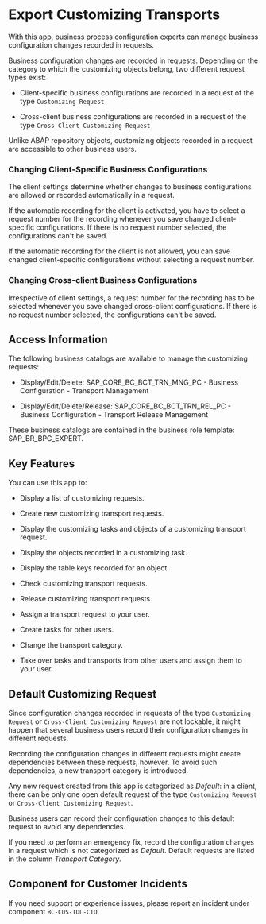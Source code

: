 <!-- loiofa7366c3888848bd94566104ac52e627 -->

# Export Customizing Transports

With this app, business process configuration experts can manage business configuration changes recorded in requests.



Business configuration changes are recorded in requests. Depending on the category to which the customizing objects belong, two different request types exist:

-   Client-specific business configurations are recorded in a request of the type `Customizing Request`

-   Cross-client business configurations are recorded in a request of the type `Cross-Client Customizing Request`


Unlike ABAP repository objects, customizing objects recorded in a request are accessible to other business users.



### Changing Client-Specific Business Configurations

The client settings determine whether changes to business configurations are allowed or recorded automatically in a request.

If the automatic recording for the client is activated, you have to select a request number for the recording whenever you save changed client-specific configurations. If there is no request number selected, the configurations can't be saved.

If the automatic recording for the client is not allowed, you can save changed client-specific configurations without selecting a request number.



### Changing Cross-client Business Configurations

Irrespective of client settings, a request number for the recording has to be selected whenever you save changed cross-client configurations. If there is no request number selected, the configurations can't be saved.



<a name="loiofa7366c3888848bd94566104ac52e627__section_ahp_mdt_r4b"/>

## Access Information

The following business catalogs are available to manage the customizing requests:

-   Display/Edit/Delete: SAP\_CORE\_BC\_BCT\_TRN\_MNG\_PC - Business Configuration - Transport Management

-   Display/Edit/Delete/Release: SAP\_CORE\_BC\_BCT\_TRN\_REL\_PC - Business Configuration - Transport Release Management


These business catalogs are contained in the business role template: SAP\_BR\_BPC\_EXPERT.



## Key Features

You can use this app to:



-   Display a list of customizing requests.

-   Create new customizing transport requests.

-   Display the customizing tasks and objects of a customizing transport request.

-   Display the objects recorded in a customizing task.

-   Display the table keys recorded for an object.

-   Check customizing transport requests.

-   Release customizing transport requests.

-   Assign a transport request to your user.

-   Create tasks for other users.

-   Change the transport category.

-   Take over tasks and transports from other users and assign them to your user.




## Default Customizing Request

Since configuration changes recorded in requests of the type `Customizing Request` or `Cross-Client Customizing Request` are not lockable, it might happen that several business users record their configuration changes in different requests.

Recording the configuration changes in different requests might create dependencies between these requests, however. To avoid such dependencies, a new transport category is introduced.

Any new request created from this app is categorized as *Default*: in a client, there can be only one open default request of the type `Customizing Request` or `Cross-Client Customizing Request`.

Business users can record their configuration changes to this default request to avoid any dependencies.

If you need to perform an emergency fix, record the configuration changes in a request which is not categorized as *Default*. Default requests are listed in the column *Transport Category*.

 



<a name="loiofa7366c3888848bd94566104ac52e627__customer_component"/>

## Component for Customer Incidents

If you need support or experience issues, please report an incident under component `BC-CUS-TOL-CTO`.

